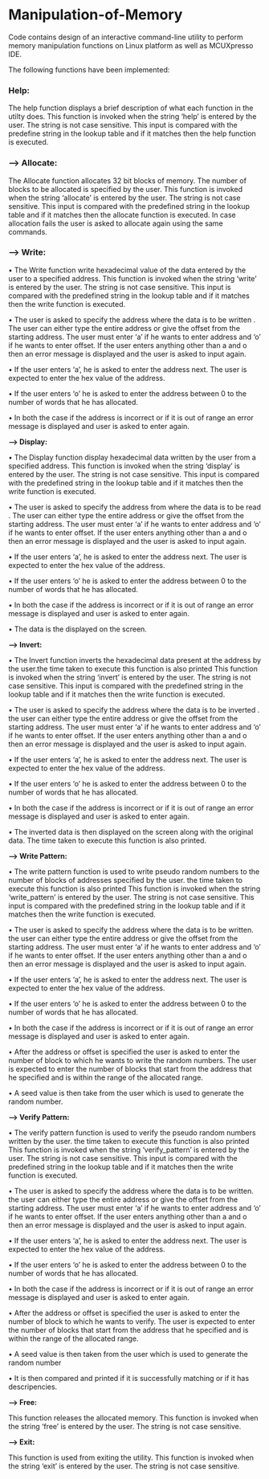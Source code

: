 # Manipulation-of-Memory
Code contains design of an interactive command-line utility to perform memory manipulation functions on Linux platform as well as MCUXpresso IDE.

The following functions have been implemented:

### **Help:**

The help function displays a brief description of what each function in the utilty does. This function is
invoked when the string ‘help’ is entered by the user. The string is not case sensitive. This input is
compared with the predefine string in the lookup table and if it matches then the help function is
executed.

### **--> Allocate:**

The Allocate function allocates 32 bit blocks of memory. The number of blocks to be allocated is
specified by the user. This function is invoked when the string ‘allocate’ is entered by the user. The
string is not case sensitive. This input is compared with the predefined string in the lookup table and if it
matches then the allocate function is executed. In case allocation fails the user is asked to allocate again
using the same commands.

### **--> Write:**

• The Write function write hexadecimal value of the data entered by the user to a specified
address. This function is invoked when the string ‘write’ is entered by the user. The string is not case
sensitive. This input is compared with the predefined string in the lookup table and if it matches then the
write function is executed.

• The user is asked to specify the address where the data is to be written . The user can either type
the entire address or give the offset from the starting address. The user must enter ‘a’ if he wants
to enter address and ‘o’ if he wants to enter offset. If the user enters anything other than a and o
then an error message is displayed and the user is asked to input again.

• If the user enters ‘a’, he is asked to enter the address next. The user is expected to enter the hex
value of the address.

• If the user enters ‘o’ he is asked to enter the address between 0 to the number of words that he
has allocated.

• In both the case if the address is incorrect or if it is out of range an error message is displayed
and user is asked to enter again.

**--> Display:**

• The Display function display hexadecimal data written by the user from a specified address.
This function is invoked when the string ‘display’ is entered by the user. The string is not case sensitive.
This input is compared with the predefined string in the lookup table and if it matches then the write
function is executed.

• The user is asked to specify the address from where the data is to be read . The user can either
type the entire address or give the offset from the starting address. The user must enter ‘a’ if he
wants to enter address and ‘o’ if he wants to enter offset. If the user enters anything other than a
and o then an error message is displayed and the user is asked to input again.

• If the user enters ‘a’, he is asked to enter the address next. The user is expected to enter the hex
value of the address.

• If the user enters ‘o’ he is asked to enter the address between 0 to the number of words that he
has allocated.

• In both the case if the address is incorrect or if it is out of range an error message is displayed
and user is asked to enter again.

• The data is the displayed on the screen.

**--> Invert:**

• The Invert function inverts the hexadecimal data present at the address by the user.the time taken to
execute this function is also printed This function is invoked when the string ‘invert’ is entered by the
user. The string is not case sensitive. This input is compared with the predefined string in the lookup
table and if it matches then the write function is executed.

• The user is asked to specify the address where the data is to be inverted . the user can either type
the entire address or give the offset from the starting address. The user must enter ‘a’ if he wants
to enter address and ‘o’ if he wants to enter offset. If the user enters anything other than a and o
then an error message is displayed and the user is asked to input again.

• If the user enters ‘a’, he is asked to enter the address next. The user is expected to enter the hex
value of the address.

• If the user enters ‘o’ he is asked to enter the address between 0 to the number of words that he
has allocated.

• In both the case if the address is incorrect or if it is out of range an error message is displayed
and user is asked to enter again.

• The inverted data is then displayed on the screen along with the original data. The time taken to
execute this function is also printed.

**--> Write Pattern:**

• The write pattern function is used to write pseudo random numbers to the number of blocks of
addresses specified by the user. the time taken to execute this function is also printed This function is
invoked when the string ‘write_pattern’ is entered by the user. The string is not case sensitive. This input 
is compared with the predefined string in the lookup table and if it matches then the write function is
executed.

• The user is asked to specify the address where the data is to be written. the user can either type
the entire address or give the offset from the starting address. The user must enter ‘a’ if he wants
to enter address and ‘o’ if he wants to enter offset. If the user enters anything other than a and o
then an error message is displayed and the user is asked to input again.

• If the user enters ‘a’, he is asked to enter the address next. The user is expected to enter the hex
value of the address.

• If the user enters ‘o’ he is asked to enter the address between 0 to the number of words that he
has allocated.

• In both the case if the address is incorrect or if it is out of range an error message is displayed
and user is asked to enter again.

• After the address or offset is specified the user is asked to enter the number of block to which he
wants to write the random numbers. The user is expected to enter the number of blocks that start
from the address that he specified and is within the range of the allocated range.

• A seed value is then take from the user which is used to generate the random number.

**--> Verify Pattern:**

• The verify pattern function is used to verify the pseudo random numbers written by the user. the time
taken to execute this function is also printed This function is invoked when the string ‘verify_pattern’ is
entered by the user. The string is not case sensitive. This input is compared with the predefined string in
the lookup table and if it matches then the write function is executed.

• The user is asked to specify the address where the data is to be written. the user can either type
the entire address or give the offset from the starting address. The user must enter ‘a’ if he wants
to enter address and ‘o’ if he wants to enter offset. If the user enters anything other than a and o
then an error message is displayed and the user is asked to input again.

• If the user enters ‘a’, he is asked to enter the address next. The user is expected to enter the hex
value of the address.

• If the user enters ‘o’ he is asked to enter the address between 0 to the number of words that he
has allocated.

• In both the case if the address is incorrect or if it is out of range an error message is displayed
and user is asked to enter again.

• After the address or offset is specified the user is asked to enter the number of block to which he
wants to verify. The user is expected to enter the number of blocks that start from the address
that he specified and is within the range of the allocated range.

• A seed value is then taken from the user which is used to generate the random number

• It is then compared and printed if it is successfully matching or if it has descripencies.

**--> Free:**

This function releases the allocated memory. This function is invoked when the string ‘free’ is
entered by the user. The string is not case sensitive.

**--> Exit:**

This function is used from exiting the utility. This function is invoked when the string ‘exit’ is
entered by the user. The string is not case sensitive.
